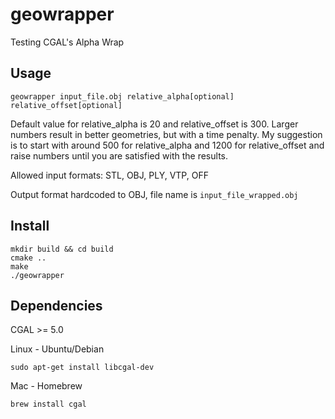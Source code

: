 # geowrapper
Testing CGAL's Alpha Wrap

## Usage
```
geowrapper input_file.obj relative_alpha[optional] relative_offset[optional]
```

Default value for relative_alpha is 20 and relative_offset is 300. Larger numbers result in better geometries, but with a time penalty. My suggestion is to start with around 500 for relative_alpha and 1200 for relative_offset and raise numbers until you are satisfied with the results.

Allowed input formats: STL, OBJ, PLY, VTP, OFF

Output format hardcoded to OBJ, file name is `input_file_wrapped.obj`

## Install
```
mkdir build && cd build
cmake ..
make
./geowrapper
```

## Dependencies
CGAL >= 5.0

Linux - Ubuntu/Debian
```
sudo apt-get install libcgal-dev
```

Mac - Homebrew
```
brew install cgal
```
